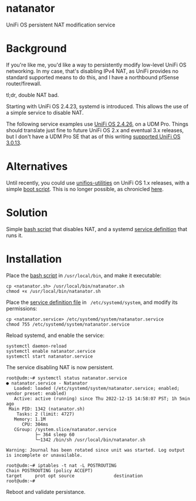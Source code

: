 # natanator
UniFi OS persistent NAT modification service

# Background

If you're like me, you'd like a way to persistently modify low-level UniFi OS networking. In my case, that's disabling IPv4 NAT, as UniFi provides no standard supported means to do this, and I have a northbound pfSense router/firewall.

tl;dr, double NAT bad.

Starting with UniFi OS 2.4.23, systemd is introduced. This allows the use of a simple service to disable NAT.

The following service examples use [UniFi OS 2.4.26](https://community.ui.com/releases/UniFi-OS-Dream-Machines-2-4-26/6a9dc748-180b-4724-b6cf-0082554554fa), on a UDM Pro. Things should translate just fine to future UniFi OS 2.x and eventual 3.x releases, but I don't have a UDM Pro SE that as of this writing [supported UniFi OS 3.0.13](https://community.ui.com/releases/UniFi-OS-Dream-Machine-SE-3-0-13/cf25f68e-6906-4125-9d77-9fce05d6658a).

# Alternatives

Until recently, you could use [unifios-utilities](https://github.com/unifi-utilities/unifios-utilities) on UniFi OS 1.x releases, with a simple [boot script](https://github.com/unifi-utilities/unifios-utilities/tree/main/on-boot-script). This is no longer possible, as chronicled [here](https://github.com/unifi-utilities/unifios-utilities/issues/416).

# Solution

Simple [bash script](natanator.sh) that disables NAT, and a systemd [service definition](natanator.service) that runs it.

# Installation

Place the [bash script](natanator.sh) in `/usr/local/bin`, and make it executable:

```
cp <natanator.sh> /usr/local/bin/natanator.sh
chmod +x /usr/local/bin/natanator.sh
```

Place the [service definition file](natanator.service) in ` /etc/systemd/system`, and modify its permissions:

```
cp <natanator.service> /etc/systemd/system/natanator.service
chmod 755 /etc/systemd/system/natanator.service
```
Reload systemd, and enable the service:

```
systemctl daemon-reload
systemctl enable natanator.service
systemctl start natanator.service
```

The service disabling NAT is now persistent.

```
root@udm:~# systemctl status natanator.service
● natanator.service - Natanator
   Loaded: loaded (/etc/systemd/system/natanator.service; enabled; vendor preset: enabled)
   Active: active (running) since Thu 2022-12-15 14:58:07 PST; 1h 5min ago
 Main PID: 1342 (natanator.sh)
    Tasks: 2 (limit: 4727)
   Memory: 1.1M
      CPU: 304ms
   CGroup: /system.slice/natanator.service
           ├─ 364 sleep 60
           └─1342 /bin/sh /usr/local/bin/natanator.sh

Warning: Journal has been rotated since unit was started. Log output is incomplete or unavailable.

root@udm:~# iptables -t nat -L POSTROUTING
Chain POSTROUTING (policy ACCEPT)
target     prot opt source               destination
root@udm:~#
```

Reboot and validate persistance.
